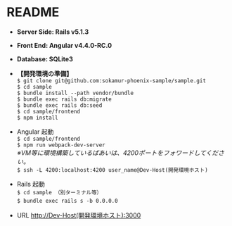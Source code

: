 # README

* **Server Side: Rails v5.1.3**
* **Front End: Angular v4.4.0-RC.0**
* **Database: SQLite3**

* **【開発環境の準備】**  
`$ git clone git@github.com:sokamur-phoenix-sample/sample.git`   
`$ cd sample`   
`$ bundle install --path vendor/bundle`  
`$ bundle exec rails db:migrate`  
`$ bundle exec rails db:seed`   
`$ cd sample/frontend`  
`$ npm install`  
* Angular 起動  
`$ cd sample/frontend`  
`$ npm run webpack-dev-server`  
*※VM等に環境構築しているばあいは、4200ポートをフォワードしてください。*  
`$ ssh -L 4200:localhost:4200 user_name@Dev-Host(開発環境ホスト)`
* Rails 起動  
`$ cd sample （別ターミナル等）`  
`$ bundle exec rails s -b 0.0.0.0`　　
* URL
<http://Dev-Host(開発環境ホスト):3000>
